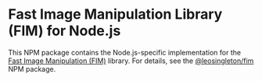 # Fast Image Manipulation Library (FIM) for Node.js

This NPM package contains the Node.js-specific implementation for the
[Fast Image Manipulation (FIM)](https://fim.leosingleton.com) library. For details, see the
[@leosingleton/fim](https://www.npmjs.com/package/@leosingleton/fim) NPM package.
